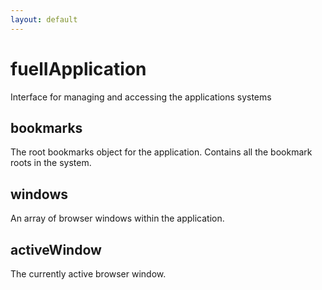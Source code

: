 ```yaml
---
layout: default
---
```


# fuelIApplication #

Interface for managing and accessing the applications systems


## bookmarks ##

The root bookmarks object for the application.
Contains all the bookmark roots in the system.


## windows ##

An array of browser windows within the application.


## activeWindow ##

The currently active browser window.

